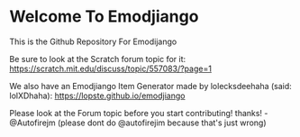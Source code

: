 # Welcome To Emodjiango
This is the Github Repository For Emodijango

Be sure to look at the Scratch forum topic for it: https://scratch.mit.edu/discuss/topic/557083/?page=1

We also have an Emodjiango Item Generator made by lolecksdeehaha (said: lolXDhaha): https://lopste.github.io/emodjiango

Please look at the Forum topic before you start contributing! thanks! -@Autofirejm (please dont do @autofirejim because that's just wrong)
